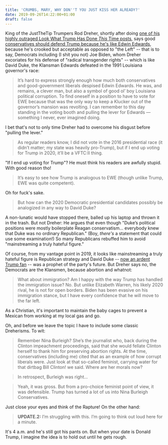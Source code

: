 ```yaml
---
title: 'CRUMBS, MARY, WHY DON''T YOU JUST KISS HER ALREADY?'
date: 2019-09-26T14:22:00+01:00
draft: false
---
```


King of the JustTheTip Trumpers Rod Dreher, shortly after doing [one of his highly outraged Look What Trump Has Done _This_ Time posts](https://www.theamericanconservative.com/dreher/transcript-rudy-giuliani-secretary-of-state/), says good [conservatives should defend Trump because he's like Edwin Edwards](https://www.theamericanconservative.com/dreher/), because he's crooked but acceptable as opposed to "the Left" -- that is to say, Democrats including (I shit you not) Joe Biden, whom Dreher excoriates for his defense of "radical transgender rights" -- which is like David Duke, the Klansman Edwards defeated in the 1991 Louisiana governor's race:  

> It’s hard to express strongly enough how much both conservatives and good-government liberals despised Edwin Edwards. He was, and remains, a clever man, but also a symbol of good ol’ boy Louisiana political corruption. To find oneself in a position to have to vote for EWE because that was the only way to keep a Klucker out of the governor’s mansion was revolting. I can remember to this day standing in the voting booth and pulling the lever for Edwards — something I never, ever imagined doing.

I bet that's not to only time Dreher had to overcome his disgust before "pulling the lever."  

> As regular readers know, I did not vote in the 2016 presidential race (it didn’t matter; my state was heavily pro-Trump), but if I end up voting for Trump in 2020, it’ll be a VFTC:II thing.

"If I end up voting for Trump"? He must think his readers are awfully stupid. With good reason tho!  

> It’s easy to see how Trump is analogous to EWE (though unlike Trump, EWE was quite competent).

Oh for fuck's sake.  

> But how can the 2020 Democratic presidential candidates possibly be analogized in any way to David Duke?

A non-lunatic would have stopped there, balled up his laptop and thrown it in the trash. But not Dreher: He argues that even though "Duke’s political positions were mostly boilerplate Reagan conservatism... everybody knew that Duke was no ordinary Republican." (Boy, _there's_ a statement that could use some examination!) So many Republicans rebuffed him to avoid "mainstreaming a truly hateful figure."  
  
Of course, from my vantage point in 2019, it looks like mainstreaming a truly hateful figure is Republican strategy and David Duke -- [now an ardent Trump fan](https://www.vox.com/2017/8/12/16138358/charlottesville-protests-david-duke-kkk) -- was a prophet of the party's future. But Dreher says no, the Democrats are the Klansmen, because abortion and whatnot:  

> What about immigration? Am I happy with the way Trump has handled the immigration issue? No. But unlike Elizabeth Warren, his likely 2020 rival, he is not for open borders. Biden has been evasive on his immigration stance, but I have every confidence that he will move to the far left.

As a Christian, it's important to maintain the baby cages to prevent a Mexican from working at my local gas and go.  
  
Oh, and before we leave the topic I have to include some classic Dreherisms. To wit:  

> Remember Nina Burleigh? She’s the journalist who, back during the Clinton impeachment proceedings, said that she would fellate Clinton herself to thank him for preserving abortion rights. At the time, conservatives (including me) cited that as an example of how corrupt liberals were. Just look at that so-called feminist, carrying water for that dirtbag Bill Clinton! we said. Where are her morals now? 

> In retrospect, Burleigh was right... 

> Yeah, it was gross. But from a pro-choice feminist point of view, it was defensible. Trump has turned a lot of us into Nina Burleigh Conservatives.

Just close your eyes and think of the Rapture! On the other hand:  

> **UPDATE.2:** I’m struggling with this. I’m going to think out loud here for a minute.

It's 4 a.m. and he's still got his pants on. But when your date is Donald Trump, I imagine the idea is to hold out until he gets rough.